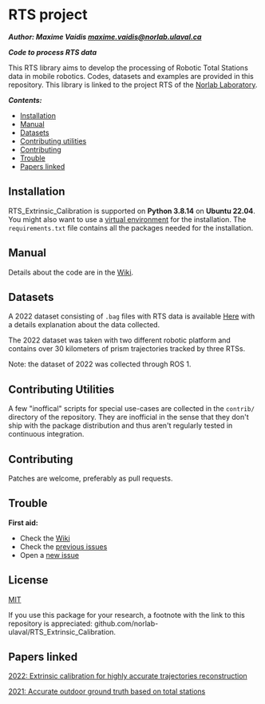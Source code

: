 # RTS project

***Author: Maxime Vaidis <maxime.vaidis@norlab.ulaval.ca>***

***Code to process RTS data***

This RTS library aims to develop the processing of Robotic Total Stations data in mobile robotics.
Codes, datasets and examples are provided in this repository.
This library is linked to the project RTS of the [Norlab Laboratory](https://norlab.ulaval.ca/).

***Contents:***

* [Installation](#installation)
* [Manual](#manual)
* [Datasets](#datasets)
* [Contributing utilities](#contributing-utilities)
* [Contributing](#contributing)
* [Trouble](#trouble)
* [Papers linked](#papers-linked)

## Installation

RTS_Extrinsic_Calibration is supported on **Python 3.8.14** on **Ubuntu 22.04**.
You might also want to use a [virtual environment](https://github.com/norlab-ulaval/RTS_Extrinsic_Calibration/blob/main/doc/install_in_virtualenv.md) for the installation.
The `requirements.txt` file contains all the packages needed for the installation.

## Manual

Details about the code are in the [Wiki](https://github.com/norlab-ulaval/RTS_Extrinsic_Calibration/wiki).

## Datasets

A 2022 dataset consisting of `.bag` files with RTS data is available [Here]([https://github.com/norlab-ulaval/RTS_Extrinsic_Calibration/wiki](https://github.com/norlab-ulaval/RTS_Extrinsic_Calibration/wiki/RTS-2022-Dataset)) with a details explanation about the data collected.

The 2022 dataset was taken with two different robotic platform and contains over 30 kilometers of prism trajectories tracked by three RTSs.

Note: the dataset of 2022 was collected through ROS 1.

## Contributing Utilities

A few "inoffical" scripts for special use-cases are collected in the `contrib/` directory of the repository. 
They are inofficial in the sense that they don't ship with the package distribution and thus aren't regularly tested in continuous integration.

## Contributing

Patches are welcome, preferably as pull requests.

## Trouble

**First aid:**
* Check the [Wiki](https://github.com/norlab-ulaval/RTS_Extrinsic_Calibration/wiki)
* Check the [previous issues](https://github.com/norlab-ulaval/RTS_Extrinsic_Calibration/issues?q=is%3Aissue+is%3Aclosed)
* Open a [new issue](https://github.com/norlab-ulaval/RTS_Extrinsic_Calibration/issues)

## License

[MIT](https://mit-license.org/)

If you use this package for your research, a footnote with the link to this repository is appreciated: github.com/norlab-ulaval/RTS_Extrinsic_Calibration.

## Papers linked

[2022: Extrinsic calibration for highly accurate trajectories reconstruction](https://arxiv.org/abs/2210.01048)

[2021: Accurate outdoor ground truth based on total stations](https://arxiv.org/abs/2104.14396)
